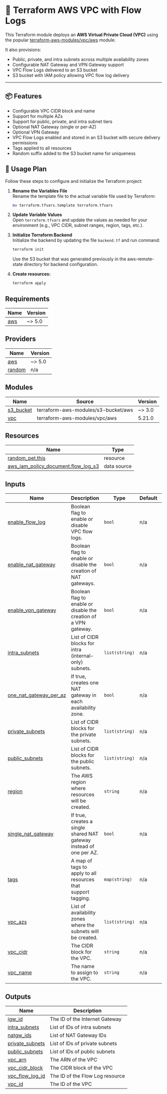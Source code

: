 # 🚀 Terraform AWS VPC with Flow Logs

This Terraform module deploys an **AWS Virtual Private Cloud (VPC)** using the popular [terraform-aws-modules/vpc/aws](https://github.com/terraform-aws-modules/terraform-aws-vpc) module.

It also provisions:

- Public, private, and intra subnets across multiple availability zones
- Configurable NAT Gateway and VPN Gateway support
- VPC Flow Logs delivered to an S3 bucket
- S3 bucket with IAM policy allowing VPC flow log delivery

---

## 📦 Features

- Configurable VPC CIDR block and name
- Support for multiple AZs
- Support for public, private, and intra subnet tiers
- Optional NAT Gateway (single or per-AZ)
- Optional VPN Gateway
- VPC Flow Logs enabled and stored in an S3 bucket with secure delivery permissions
- Tags applied to all resources
- Random suffix added to the S3 bucket name for uniqueness

## 🧪 Usage Plan

Follow these steps to configure and initialize the Terraform project:

1. **Rename the Variables File**  
   Rename the template file to the actual variable file used by Terraform:

   ```bash
   mv terraform.tfvars.template terraform.tfvars
   ```

2. **Update Variable Values**  
   Open `terraform.tfvars` and update the values as needed for your environment (e.g., VPC CIDR, subnet ranges, region, tags, etc.).

3. **Initialize Terraform Backend**  
    Initialize the backend by updating the file `backend.tf` and run command:
   ```bash
   terraform init
   ```
      Use the S3 bucket that was generated previously in the aws-remote-state directory for backend configuration.

4. **Create resources:**  
   ```bash
   terraform apply
   ```



<!-- BEGINNING OF PRE-COMMIT-TERRAFORM DOCS HOOK -->
## Requirements

| Name | Version |
|------|---------|
| <a name="requirement_aws"></a> [aws](#requirement\_aws) | ~> 5.0 |

## Providers

| Name | Version |
|------|---------|
| <a name="provider_aws"></a> [aws](#provider\_aws) | ~> 5.0 |
| <a name="provider_random"></a> [random](#provider\_random) | n/a |

## Modules

| Name | Source | Version |
|------|--------|---------|
| <a name="module_s3_bucket"></a> [s3\_bucket](#module\_s3\_bucket) | terraform-aws-modules/s3-bucket/aws | ~> 3.0 |
| <a name="module_vpc"></a> [vpc](#module\_vpc) | terraform-aws-modules/vpc/aws | 5.21.0 |

## Resources

| Name | Type |
|------|------|
| [random_pet.this](https://registry.terraform.io/providers/hashicorp/random/latest/docs/resources/pet) | resource |
| [aws_iam_policy_document.flow_log_s3](https://registry.terraform.io/providers/hashicorp/aws/latest/docs/data-sources/iam_policy_document) | data source |

## Inputs

| Name | Description | Type | Default | Required |
|------|-------------|------|---------|:--------:|
| <a name="input_enable_flow_log"></a> [enable\_flow\_log](#input\_enable\_flow\_log) | Boolean flag to enable or disable VPC flow logs. | `bool` | n/a | yes |
| <a name="input_enable_nat_gateway"></a> [enable\_nat\_gateway](#input\_enable\_nat\_gateway) | Boolean flag to enable or disable the creation of NAT gateways. | `bool` | n/a | yes |
| <a name="input_enable_vpn_gateway"></a> [enable\_vpn\_gateway](#input\_enable\_vpn\_gateway) | Boolean flag to enable or disable the creation of a VPN gateway. | `bool` | n/a | yes |
| <a name="input_intra_subnets"></a> [intra\_subnets](#input\_intra\_subnets) | List of CIDR blocks for intra (internal-only) subnets. | `list(string)` | n/a | yes |
| <a name="input_one_nat_gateway_per_az"></a> [one\_nat\_gateway\_per\_az](#input\_one\_nat\_gateway\_per\_az) | If true, creates one NAT gateway in each availability zone. | `bool` | n/a | yes |
| <a name="input_private_subnets"></a> [private\_subnets](#input\_private\_subnets) | List of CIDR blocks for the private subnets. | `list(string)` | n/a | yes |
| <a name="input_public_subnets"></a> [public\_subnets](#input\_public\_subnets) | List of CIDR blocks for the public subnets. | `list(string)` | n/a | yes |
| <a name="input_region"></a> [region](#input\_region) | The AWS region where resources will be created. | `string` | n/a | yes |
| <a name="input_single_nat_gateway"></a> [single\_nat\_gateway](#input\_single\_nat\_gateway) | If true, creates a single shared NAT gateway instead of one per AZ. | `bool` | n/a | yes |
| <a name="input_tags"></a> [tags](#input\_tags) | A map of tags to apply to all resources that support tagging. | `map(string)` | n/a | yes |
| <a name="input_vpc_azs"></a> [vpc\_azs](#input\_vpc\_azs) | List of availability zones where the subnets will be created. | `list(string)` | n/a | yes |
| <a name="input_vpc_cidr"></a> [vpc\_cidr](#input\_vpc\_cidr) | The CIDR block for the VPC. | `string` | n/a | yes |
| <a name="input_vpc_name"></a> [vpc\_name](#input\_vpc\_name) | The name to assign to the VPC. | `string` | n/a | yes |

## Outputs

| Name | Description |
|------|-------------|
| <a name="output_igw_id"></a> [igw\_id](#output\_igw\_id) | The ID of the Internet Gateway |
| <a name="output_intra_subnets"></a> [intra\_subnets](#output\_intra\_subnets) | List of IDs of intra subnets |
| <a name="output_natgw_ids"></a> [natgw\_ids](#output\_natgw\_ids) | List of NAT Gateway IDs |
| <a name="output_private_subnets"></a> [private\_subnets](#output\_private\_subnets) | List of IDs of private subnets |
| <a name="output_public_subnets"></a> [public\_subnets](#output\_public\_subnets) | List of IDs of public subnets |
| <a name="output_vpc_arn"></a> [vpc\_arn](#output\_vpc\_arn) | The ARN of the VPC |
| <a name="output_vpc_cidr_block"></a> [vpc\_cidr\_block](#output\_vpc\_cidr\_block) | The CIDR block of the VPC |
| <a name="output_vpc_flow_log_id"></a> [vpc\_flow\_log\_id](#output\_vpc\_flow\_log\_id) | The ID of the Flow Log resource |
| <a name="output_vpc_id"></a> [vpc\_id](#output\_vpc\_id) | The ID of the VPC |
<!-- END OF PRE-COMMIT-TERRAFORM DOCS HOOK -->
